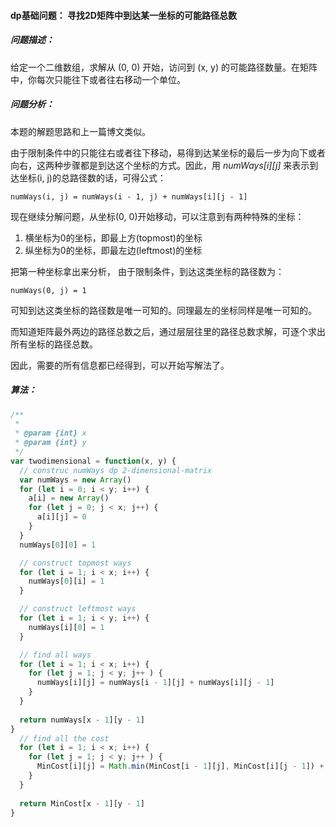 #### dp基础问题： 寻找2D矩阵中到达某一坐标的可能路径总数



##### 问题描述：

给定一个二维数组，求解从 (0, 0) 开始，访问到 (x, y) 的可能路径数量。在矩阵中，你每次只能往下或者往右移动一个单位。



##### 问题分析：

本题的解题思路和上一篇博文类似。

由于限制条件中的只能往右或者往下移动，易得到达某坐标的最后一步为向下或者向右，这两种步骤都是到达这个坐标的方式。因此，用 *numWays\[i][j]* 来表示到达坐标(i, j)的总路径数的话，可得公式：

```
numWays(i, j) = numWays(i - 1, j) + numWays[i][j - 1]
```

现在继续分解问题，从坐标(0, 0)开始移动，可以注意到有两种特殊的坐标：

1. 横坐标为0的坐标，即最上方(topmost)的坐标
2. 纵坐标为0的坐标，即最左边(leftmost)的坐标

把第一种坐标拿出来分析， 由于限制条件，到达这类坐标的路径数为：

```
numWays(0, j) = 1
```

可知到达这类坐标的路径数是唯一可知的。同理最左的坐标同样是唯一可知的。

而知道矩阵最外两边的路径总数之后，通过层层往里的路径总数求解，可逐个求出所有坐标的路径总数。

因此，需要的所有信息都已经得到，可以开始写解法了。

##### 算法：

```javascript
/**
 * 
 * @param {int} x 
 * @param {int} y 
 */
var twodimensional = function(x, y) {
  // construc numWays dp 2-dimensional-matrix
  var numWays = new Array()
  for (let i = 0; i < y; i++) {
    a[i] = new Array()
    for (let j = 0; j < x; j++) {
      a[i][j] = 0
    }
  }
  numWays[0][0] = 1

  // construct topmost ways
  for (let i = 1; i < x; i++) {
    numWays[0][i] = 1
  }

  // construct leftmost ways
  for (let i = 1; i < y; i++) {
    numWays[i][0] = 1
  }

  // find all ways
  for (let i = 1; i < x; i++) {
    for (let j = 1; j < y; j++ ) {
      numWays[i][j] = numWays[i - 1][j] + numWays[i][j - 1]
    }
  }
  
  return numWays[x - 1][y - 1]
}
  // find all the cost
  for (let i = 1; i < x; i++) {
    for (let j = 1; j < y; j++ ) {
      MinCost[i][j] = Math.min(MinCost[i - 1][j], MinCost[i][j - 1]) + Cost[i][j]
    }
  }
  
  return MinCost[x - 1][y - 1]
}
```

